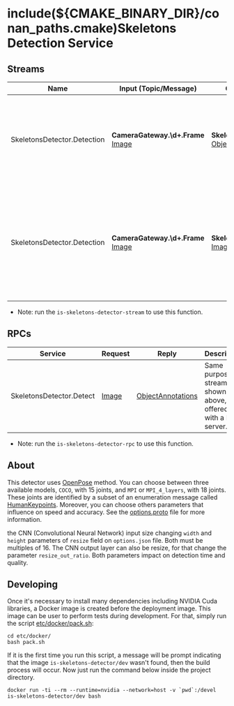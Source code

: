 include(${CMAKE_BINARY_DIR}/conan_paths.cmake)Skeletons Detection Service
===

Streams
---

| Name | Input (Topic/Message) | Output (Topic/Message) | Description |
| ---- | --------------------- | ---------------------- | ----------- |
| SkeletonsDetector.Detection | **CameraGateway.\d+.Frame** [Image] | **SkeletonsDetector.\d+.Detection** [ObjectAnnotations] | Detect skeletons on images published by cameras and publishes an ObjectAnnotations message containing all the skeletons detected |
| SkeletonsDetector.Detection | **CameraGateway.\d+.Frame** [Image] | **SkeletonsDetector.\d+.Rendered** [Image] | After detection, skeletons are drew on input image and published for visualization. **NOTE:** *This stream will be deprecated after [mjpeg server](https://github.com/labviros/is-mjpeg-server) became able to render any [ObjectAnnotations]* |

- Note: run the `is-skeletons-detector-stream` to use this function.


RPCs
---
| Service | Request | Reply | Description |
| ------- | ------- | ------| ----------- |
| SkeletonsDetector.Detect | [Image] | [ObjectAnnotations] | Same purpose of stream shown above, but offered with a RPC server. |

[Image]: https://github.com/labviros/is-msgs/blob/modern-cmake/docs/README.md#is.vision.Image
[ObjectAnnotations]: https://github.com/labviros/is-msgs/blob/modern-cmake/docs/README.md#is.vision.ObjectAnnotations

- Note: run the `is-skeletons-detector-rpc` to use this function.

About
---

This detector uses [OpenPose](https://github.com/CMU-Perceptual-Computing-Lab/openpose) method. You can choose between three available models, `COCO`, with 15 joints,  and `MPI` or `MPI_4_layers`, with 18 joints. These joints are identified by a subset of an enumeration message called [HumanKeypoints](https://github.com/labviros/is-msgs/blob/modern-cmake/docs/README.md#humankeypoints). Moreover, you can choose others parameters that influence on speed and accuracy. See the [options.proto](https://github.com/labviros/is-skeletons-detector/blob/openpose/src/is/conf/options.proto) file for more information.

the CNN (Convolutional Neural Network) input size changing `width` and `height` parameters of `resize` field on `options.json` file. Both must be multiples of 16. The CNN output layer can also be resize, for that change the parameter `resize_out_ratio`. Both parameters impact on detection time and quality.

 
Developing
---

Once it's necessary to install many dependencies including NVIDIA Cuda libraries, a Docker image is created before the deployment image. This image can be user to perform tests during development. For that, simply run the script [etc/docker/pack.sh](https://github.com/labviros/is-skeletons-detector/blob/openpose/etc/docker/pack.sh):

```shell
cd etc/docker/
bash pack.sh
```
If it is the first time you run this script, a message will be prompt indicating that the image `is-skeletons-detector/dev` wasn't found, then the build process will occur. Now just run the command below inside the project directory.

```shell
docker run -ti --rm --runtime=nvidia --network=host -v `pwd`:/devel is-skeletons-detector/dev bash
```